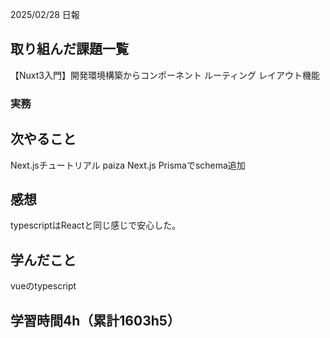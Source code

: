2025/02/28 日報
## 取り組んだ課題一覧
【Nuxt3入門】開発環境構築からコンポーネント ルーティング レイアウト機能


### 実務



## 次やること
Next.jsチュートリアル
paiza
Next.js Prismaでschema追加



## 感想
typescriptはReactと同じ感じで安心した。


## 学んだこと
vueのtypescript


## 学習時間4h（累計1603h5）
